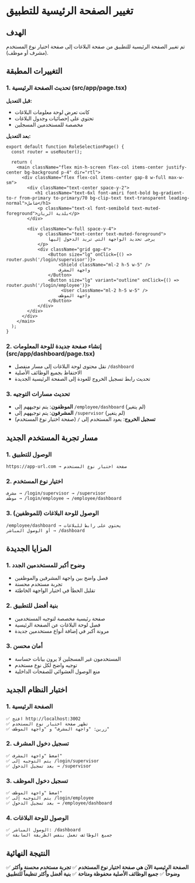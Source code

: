 # تغيير الصفحة الرئيسية للتطبيق

## الهدف
تم تغيير الصفحة الرئيسية للتطبيق من صفحة البلاغات إلى صفحة اختيار نوع المستخدم (مشرف أو موظف).

## التغييرات المطبقة

### 1. تحديث الصفحة الرئيسية (src/app/page.tsx)
**قبل التعديل:**
- كانت تعرض لوحة معلومات البلاغات
- تحتوي على إحصائيات وجدول البلاغات
- مخصصة للمستخدمين المسجلين

**بعد التعديل:**
```tsx
export default function RoleSelectionPage() {
  const router = useRouter();

  return (
    <main className="flex min-h-screen flex-col items-center justify-center bg-background p-4" dir="rtl">
      <div className="flex flex-col items-center gap-8 w-full max-w-sm">
        <div className="text-center space-y-2">
           <h1 className="text-6xl font-amiri font-bold bg-gradient-to-r from-primary to-primary/70 bg-clip-text text-transparent leading-normal">شامل</h1>
            <p className="text-xl font-semibold text-muted-foreground">بلدية الريان</p>
        </div>
        
        <div className="w-full space-y-4">
            <p className="text-center text-muted-foreground">
                يرجى تحديد الواجهة التي تريد الدخول إليها
            </p>
            <div className="grid gap-4">
                <Button size="lg" onClick={() => router.push('/login/supervisor')}>
                    <Shield className="ml-2 h-5 w-5" />
                    واجهة المشرف
                </Button>
                <Button size="lg" variant="outline" onClick={() => router.push('/login/employee')}>
                     <User className="ml-2 h-5 w-5" />
                    واجهة الموظف
                </Button>
            </div>
        </div>
      </div>
    </main>
  );
}
```

### 2. إنشاء صفحة جديدة للوحة المعلومات (src/app/dashboard/page.tsx)
- نقل محتوى لوحة البلاغات إلى مسار منفصل `/dashboard`
- الاحتفاظ بجميع الوظائف الأصلية
- تحديث رابط تسجيل الخروج للعودة إلى الصفحة الرئيسية الجديدة

### 3. تحديث مسارات التوجيه
- **الموظفون**: يتم توجيههم إلى `/employee/dashboard` (لم يتغير)
- **المشرفون**: يتم توجيههم إلى `/supervisor` (لم يتغير)
- **تسجيل الخروج**: يعود المستخدم إلى `/` (صفحة اختيار نوع المستخدم)

## مسار تجربة المستخدم الجديد

### 1. الوصول للتطبيق
```
https://app-url.com → صفحة اختيار نوع المستخدم
```

### 2. اختيار نوع المستخدم
```
مشرف → /login/supervisor → /supervisor
موظف → /login/employee → /employee/dashboard
```

### 3. الوصول للوحة البلاغات (للموظفين)
```
/employee/dashboard → يحتوي على رابط للبلاغات
أو الوصول المباشر → /dashboard
```

## المزايا الجديدة

### 1. وضوح أكبر للمستخدمين الجدد
- فصل واضح بين واجهة المشرفين والموظفين
- تجربة مستخدم محسنة
- تقليل الخطأ في اختيار الواجهة الخاطئة

### 2. بنية أفضل للتطبيق
- صفحة رئيسية مخصصة لتوجيه المستخدمين
- فصل لوحة البلاغات عن الصفحة الرئيسية
- مرونة أكبر في إضافة أنواع مستخدمين جديدة

### 3. أمان محسن
- المستخدمون غير المسجلين لا يرون بيانات حساسة
- توجيه واضح لكل نوع مستخدم
- منع الوصول العشوائي للصفحات الداخلية

## اختبار النظام الجديد

### 1. الصفحة الرئيسية
```
✅ افتح http://localhost:3002
✅ تظهر صفحة اختيار نوع المستخدم
✅ زرين: "واجهة المشرف" و "واجهة الموظف"
```

### 2. تسجيل دخول المشرف
```
✅ اضغط "واجهة المشرف"
✅ يتم التوجيه إلى /login/supervisor
✅ بعد تسجيل الدخول → /supervisor
```

### 3. تسجيل دخول الموظف
```
✅ اضغط "واجهة الموظف"
✅ يتم التوجيه إلى /login/employee
✅ بعد تسجيل الدخول → /employee/dashboard
```

### 4. الوصول للوحة البلاغات
```
✅ الوصول المباشر: /dashboard
✅ جميع الوظائف تعمل بنفس الطريقة السابقة
```

## النتيجة النهائية
✅ **الصفحة الرئيسية الآن هي صفحة اختيار نوع المستخدم**
✅ **تجربة مستخدم محسنة وأكثر وضوحاً**
✅ **جميع الوظائف الأصلية محفوظة ومتاحة**
✅ **بنية أفضل وأكثر تنظيماً للتطبيق**